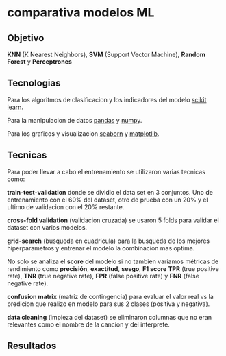 # comparativa modelos ML

## Objetivo

**KNN** (K Nearest Neighbors), **SVM** (Support Vector Machine), **Random Forest** y **Perceptrones**

## Tecnologias

Para los algoritmos de clasificacion y los indicadores del modelo [scikit learn](https://scikit-learn.org/).

Para la manipulacion de datos [pandas](https://pandas.pydata.org/) y [numpy](https://numpy.org/).

Para los graficos y visualizacion [seaborn](https://seaborn.pydata.org/) y [matplotlib](https://matplotlib.org/).

## Tecnicas

Para poder llevar a cabo el entrenamiento se utilizaron varias tecnicas como:

**train-test-validation** donde se dividio el data set en 3 conjuntos. Uno de entrenamiento con el 60% del dataset, otro de prueba con un 20% y el ultimo de validacion con el 20% restante.

**cross-fold validation** (validacion cruzada) se usaron 5 folds para validar el dataset con varios modelos.

**grid-search** (busqueda en cuadricula) para la busqueda de los mejores hiperparametros y entrenar el modelo la combinacion mas optima.

No solo se analiza el **score** del modelo si no tambien variamos métricas de rendimiento como **precisión**, **exactitud**, **sesgo**, **F1 score**
 **TPR** (true positive rate), **TNR** (true negative rate), **FPR** (false positive rate) y **FNR** (false negative rate).

**confusion matrix** (matriz de contingencia) para evaluar el valor real vs la predicion que realizo en modelo para sus 2 clases (positiva y negativa).

**data cleaning** (impieza del dataset) se eliminaron columnas que no eran relevantes como el nombre de la cancion y del interprete.

## Resultados
